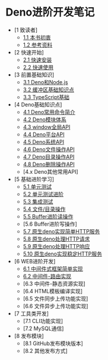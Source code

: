 # Deno进阶开发笔记

* [1 致读者]
    * [1.1 本书初衷](./note/chapter_01/01.md)
    * [1.2 参考资料](./note/chapter_01/02.md)
* [2 快速开始]
    * [2.1 快速安装](./note/chapter_02/01.md)
    * [2.2 快速使用](./note/chapter_02/02.md)
* [3 前置基础知识]
    * [3.1 Deno和Node.js](./note/chapter_03/01.md)
    * [3.2 缓冲区基础知识点](./note/chapter_03/02.md)
    * [3.3 TypeScript基础](./note/chapter_03/03.md)
* [4 Deno基础知识点]
    * [4.1 Deno常用命令简介](./note/chapter_04/01.md)
    * [4.2 Deno模块体系](./note/chapter_04/02.md)
    * [4.3 window全局API](./note/chapter_04/03.md)
    * [4.4 Deno平台API](./note/chapter_04/04.md)
    * [4.5 Deno系统API](./note/chapter_04/05.md)
    * [4.6 Deno文件操作API](./note/chapter_04/06.md)
    * [4.7 Deno目录操作API](./note/chapter_04/07.md)
    * [4.8 Deno删除操作API](./note/chapter_04/08.md)
    * [4.x Deno其他常用API]
* [5 基础进阶学习]
    * [5.1 单元测试](./note/chapter_05/01.md)
    * [5.2 单元测试进阶](./note/chapter_05/02.md)
    * [5.3 集成测试](./note/chapter_05/03.md)
    * [5.4 文件/目录操作](./note/chapter_05/04.md)
    * [5.5 Buffer进阶读操作](./note/chapter_05/05.md)
    * [5.6 Buffer进阶写操作] 
    * [5.7 原生deno实现简单HTTP服务](./note/chapter_05/07.md)
    * [5.8 原生deno处理HTTP请求](./note/chapter_05/08.md)
    * [5.9 原生deno处理HTTP响应](./note/chapter_05/09.md)
    * [5.10 原生deno实现稳定HTTP服务](./note/chapter_05/10.md)
* [6 WEB进阶开发]
    * [6.1 中间件式框架简单实现](./note/chapter_06/01.md)
    * [6.2 中间件-路由实现](./note/chapter_06/02.md)
    * [6.3 中间件-静态资源实现]  
    * [6.4 HTML模板编译实现]  
    * [6.5 文件同步上传功能实现]  
    * [6.6 文件异步上传功能实现]  
* [7 工具类开发]
    * [7.1 CLI功能实现]  
    * [7.2 MySQL通信]   
* [8 发布模块]
    * [8.1 GitHub发布模块版本]  
    * [8.2 其他发布方式]  